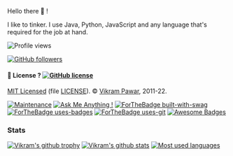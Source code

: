 ## 

Hello there :wave: !

I like to tinker. I use Java, Python, JavaScript and any language that's required for the job at hand.

![Profile views](https://gpvc.arturio.dev/vikrampawar#film=papillon)

[![GitHub followers](https://img.shields.io/github/followers/vikrampawar.svg?style=social&label=Follow&maxAge=2592000#annee=BlackLotus)](https://github.com/vikrampawar?tab=followers)


#### :scroll: License ? [![GitHub license](https://img.shields.io/github/license/vikrampawar/vikrampawar.svg?going-to=PhD-Md)](https://github.com/vikrampawar/vikrampawar/blob/master/LICENSE)
[MIT Licensed](https://vikrampawar.mit-license.org/) (file [LICENSE](LICENSE)).
© [Vikram Pawar](https://GitHub.com/vikrampawar), 2011-22.

[![Maintenance](https://img.shields.io/badge/Maintained%3F-yes-green.svg)](https://GitHub.com/vikrampawar/vikrampawar/graphs/commit-activity)
[![Ask Me Anything !](https://img.shields.io/badge/Ask%20me-anything-1abc9c.svg)](https://GitHub.com/vikrampawar/ama&leaving=house)
[![ForTheBadge built-with-swag](http://ForTheBadge.com/images/badges/built-with-swag.svg)](https://GitHub.com/vikrampawar/&going=house)
[![ForTheBadge uses-badges](http://ForTheBadge.com/images/badges/uses-badges.svg)](http://ForTheBadge.com)
[![ForTheBadge uses-git](http://ForTheBadge.com/images/badges/uses-git.svg?min=13)](https://GitHub.com/)
[![Awesome Badges](https://img.shields.io/badge/badges-awesome-green.svg?hack=yes)](https://github.com/vikrampawar/badges)


### Stats
[![Vikram's github trophy](https://github-profile-trophy.vercel.app/?username=vikrampawar&row=1&no-bg=true)](https://github.com/ryo-ma/github-profile-trophy)
[![Vikram's github stats](https://github-readme-stats.vercel.app/api?username=vikrampawar&theme=blue-green&show_icons=true)](https://github.com/anuraghazra/github-readme-stats)
[![Most used languages](https://github-readme-stats.vercel.app/api/top-langs/?username=vikrampawar&theme=blue-green&layout=compact)](https://github.com/anuraghazra/github-readme-stats)


